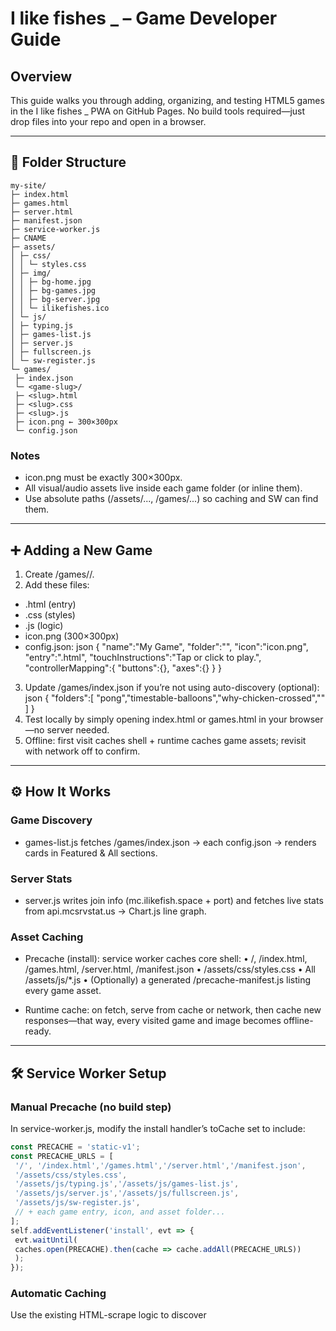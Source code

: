 # I like fishes _ – Game Developer Guide

## Overview

This guide walks you through adding, organizing, and testing HTML5 games in the I like fishes _ PWA on GitHub Pages. No build tools required—just drop files into your repo and open in a browser.

---

## 📁 Folder Structure

```
my-site/
├─ index.html
├─ games.html
├─ server.html
├─ manifest.json
├─ service-worker.js
├─ CNAME
├─ assets/
│ ├─ css/
│ │ └─ styles.css
│ ├─ img/
│ │ ├─ bg-home.jpg
│ │ ├─ bg-games.jpg
│ │ ├─ bg-server.jpg
│ │ └─ ilikefishes.ico
│ └─ js/
│ ├─ typing.js
│ ├─ games-list.js
│ ├─ server.js
│ ├─ fullscreen.js
│ └─ sw-register.js
└─ games/
 ├─ index.json
 └─ <game-slug>/
 ├─ <slug>.html
 ├─ <slug>.css
 ├─ <slug>.js
 ├─ icon.png ← 300×300px
 └─ config.json
```

### Notes
 - icon.png must be exactly 300×300px.
 - All visual/audio assets live inside each game folder (or inline them).
 - Use absolute paths (/assets/..., /games/...) so caching and SW can find them.

---

## ➕ Adding a New Game

1. Create /games/<slug>/.
2. Add these files:
 - <slug>.html (entry)
 - <slug>.css (styles)
 - <slug>.js (logic)
 - icon.png (300×300px)
 - config.json:
 json  {  "name":"My Game",  "folder":"<slug>",  "icon":"icon.png",  "entry":"<slug>.html",  "touchInstructions":"Tap or click to play.",  "controllerMapping":{ "buttons":{}, "axes":{} }  } 
3. Update /games/index.json if you’re not using auto-discovery (optional):
 json  { "folders":[ "pong","timestable-balloons","why-chicken-crossed","<slug>" ] } 
4. Test locally by simply opening index.html or games.html in your browser—no server needed.
5. Offline: first visit caches shell + runtime caches game assets; revisit with network off to confirm.

---

## ⚙️ How It Works

### Game Discovery

- games-list.js fetches /games/index.json → each config.json → renders cards in Featured & All sections.

### Server Stats

- server.js writes join info (mc.ilikefish.space + port) and fetches live stats from api.mcsrvstat.us → Chart.js line graph.

### Asset Caching

- Precache (install): service worker caches core shell:
 • /, /index.html, /games.html, /server.html, /manifest.json
 • /assets/css/styles.css
 • All /assets/js/*.js
 • (Optionally) a generated /precache-manifest.js listing every game asset.

- Runtime cache: on fetch, serve from cache or network, then cache new responses—that way, every visited game and image becomes offline-ready.

---

## 🛠️ Service Worker Setup

### Manual Precache (no build step)
In service-worker.js, modify the install handler’s toCache set to include:

```js
const PRECACHE = 'static-v1';
const PRECACHE_URLS = [
 '/', '/index.html','/games.html','/server.html','/manifest.json',
 '/assets/css/styles.css',
 '/assets/js/typing.js','/assets/js/games-list.js',
 '/assets/js/server.js','/assets/js/fullscreen.js',
 '/assets/js/sw-register.js',
 // + each game entry, icon, and asset folder...
];
self.addEventListener('install', evt => {
 evt.waitUntil(
 caches.open(PRECACHE).then(cache => cache.addAll(PRECACHE_URLS))
 );
});
```

### Automatic Caching

Use the existing HTML-scrape logic to discover <script>, <link>, <img>, and game assets dynamically—just ensure paths resolve.

---

## 🧠 AI Prompt Template

Use this full prompt in ChatGPT to scaffold a new game folder complete with precache manifest:

```markdown
## Scaffold a New Game for “I like fishes _”
I’m building an HTML5 browser game titled [Your Game Title] for the “I like fishes _” site.
### Requirements
- Mechanics: [e.g., avoid obstacles, match tiles].
- Controls: arrow keys, spacebar, or touch input.
- Canvas: 800×600px size with background and HUD.

### Files to generate in /games/[slug]/:
1. [slug].html
2. [slug].css
3. [slug].js
4. icon.png (300×300px placeholder)
5. config.json (metadata as above)
6. precache-manifest.js listing those four paths:
```js
self.__WB_MANIFEST = [
 '/games/[slug]/[slug].html',
 '/games/[slug]/[slug].css',
 '/games/[slug]/[slug].js',
 '/games/[slug]/icon.png'
];
```
### In ChatGPT
 - Provide each file in its own code block labeled with filename.
 - Include comments explaining major sections.
 - Add a Home button linking back to /index.html.
 - Ensure all paths are absolute (start with /).
```

---

## 📝 Quick Checklist

`[ ]` Created /games/index.json entry

`[ ]` /games/<slug>/ contains:
 - .html, .css, .js
 - icon.png (300×300px)
 - config.json
 - precache-manifest.js (if using manual manifest)

`[ ]` Opened games.html locally to verify game list

`[ ]` Tested offline: all visited pages and games load without network

Happy coding and creating! 🎮